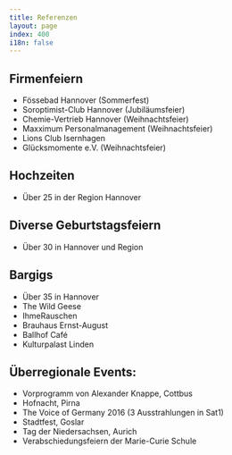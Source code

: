 ```yaml
---
title: Referenzen
layout: page
index: 400
i18n: false
---
```


Firmenfeiern
------------
* Fössebad Hannover (Sommerfest)
* Soroptimist-Club Hannover (Jubiläumsfeier)
* Chemie-Vertrieb Hannover (Weihnachtsfeier)
* Maxximum Personalmanagement (Weihnachtsfeier)
* Lions Club Isernhagen 
* Glücksmomente e.V. (Weihnachtsfeier)

Hochzeiten
----------
* Über 25 in der Region Hannover

Diverse Geburtstagsfeiern
-------------------------
* Über 30 in Hannover und Region

Bargigs
-------
* Über 35 in Hannover
* The Wild Geese
* IhmeRauschen
* Brauhaus Ernst-August
* Ballhof Café
* Kulturpalast Linden

Überregionale Events:
---------------------  
* Vorprogramm von Alexander Knappe, Cottbus
* Hofnacht, Pirna
* The Voice of Germany 2016 (3 Ausstrahlungen in Sat1) 
* Stadtfest, Goslar
* Tag der Niedersachsen, Aurich
* Verabschiedungsfeiern der Marie-Curie Schule
